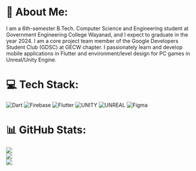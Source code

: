 # 💫 About Me:
I am a 6th-semester B.Tech. Computer Science and Engineering student at Government Engineering College Wayanad, and I expect to graduate in the year 2024. I am a core project team member of the Google Developers Student Club (GDSC) at GECW chapter. I passionately learn and develop mobile applications in Flutter and environment/level design for PC games in Unreal/Unity Engine.


# 💻 Tech Stack:
![Dart](https://img.shields.io/badge/dart-%230175C2.svg?style=flat&logo=dart&logoColor=white) ![Firebase](https://img.shields.io/badge/firebase-%23039BE5.svg?style=flat&logo=firebase) ![Flutter](https://img.shields.io/badge/Flutter-%2302569B.svg?style=flat&logo=Flutter&logoColor=white) ![UNITY](https://img.shields.io/badge/Unity-%2320232a.svg?style=flat&logo=unity&logoColor=white) ![UNREAL](https://img.shields.io/badge/unreal-%2320232a.svg?style=flat&logo=unreal-engine&logoColor=white) 	![Figma](https://img.shields.io/badge/figma-%23F24E1E.svg?style=flat&logo=figma&logoColor=white)
# 📊 GitHub Stats:
![](https://github-readme-stats.vercel.app/api?username=BRICEJOSHY&theme=dracula&hide_border=false&include_all_commits=true&count_private=false)<br/>
![](https://github-readme-streak-stats.herokuapp.com/?user=BRICEJOSHY&theme=dracula&hide_border=false)<br/>
![](https://github-readme-stats.vercel.app/api/top-langs/?username=BRICEJOSHY&theme=dracula&hide_border=false&include_all_commits=true&count_private=false&layout=compact)

<!-- Proudly created with GPRM ( https://gprm.itsvg.in ) -->
